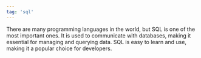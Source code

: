 ```yaml
---
tag: 'sql'
---
```


There are many programming languages in the world, but SQL is one of the most important ones. It is used to communicate with databases, making it essential for managing and querying data. SQL is easy to learn and use, making it a popular choice for developers.
